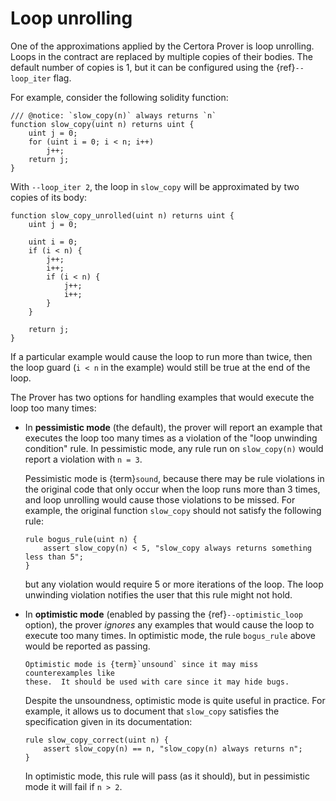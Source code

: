 Loop unrolling
==============

One of the approximations applied by the Certora Prover is loop unrolling.
Loops in the contract are replaced by multiple copies of their bodies.  The
default number of copies is 1, but it can be configured using
the {ref}`--loop_iter` flag.

For example, consider the following solidity function:

```solidity
/// @notice: `slow_copy(n)` always returns `n`
function slow_copy(uint n) returns uint {
    uint j = 0;
    for (uint i = 0; i < n; i++)
        j++;
    return j;
}
```

With `--loop_iter 2`, the loop in `slow_copy` will be approximated by two copies of its
body:

```solidity
function slow_copy_unrolled(uint n) returns uint {
    uint j = 0;

    uint i = 0;
    if (i < n) {
        j++;
        i++;
        if (i < n) {
            j++;
            i++;
        }
    }

    return j;
}
```

If a particular example would cause the loop to run more than twice, then the
loop guard (`i < n` in the example) would still be true at the end of the loop.

The Prover has two options for handling examples that would execute the loop
too many times:

 * In **pessimistic mode** (the default), the prover will report an example
   that executes the loop too many times as a violation of the "loop unwinding
   condition" rule.  In pessimistic mode, any rule run on `slow_copy(n)` would
   report a violation with `n = 3`.

   Pessimistic mode is {term}`sound`, because there may be rule
   violations in the original code that only occur when the loop runs more than
   3 times, and loop unrolling would cause those violations to be missed.  For
   example, the original function `slow_copy` should not satisfy the following rule:

   ```cvl
   rule bogus_rule(uint n) {
       assert slow_copy(n) < 5, "slow_copy always returns something less than 5";
   }
   ```

   but any violation would require 5 or more iterations of the loop.  The loop
   unwinding violation notifies the user that this rule might not hold.

 * In **optimistic mode** (enabled by passing the {ref}`--optimistic_loop` option),
   the prover _ignores_ any examples that would cause the loop to execute
   too many times.  In optimistic mode, the rule `bogus_rule` above would be
   reported as passing.

   ```{caution}
   Optimistic mode is {term}`unsound` since it may miss counterexamples like
   these.  It should be used with care since it may hide bugs.
   ```

   Despite the unsoundness, optimistic mode is quite useful in practice.  For
   example, it allows us to document that `slow_copy` satisfies the
   specification given in its documentation:

   ```cvl
   rule slow_copy_correct(uint n) {
       assert slow_copy(n) == n, "slow_copy(n) always returns n";
   }
   ```

   In optimistic mode, this rule will pass (as it should), but in pessimistic
   mode it will fail if `n > 2`.

